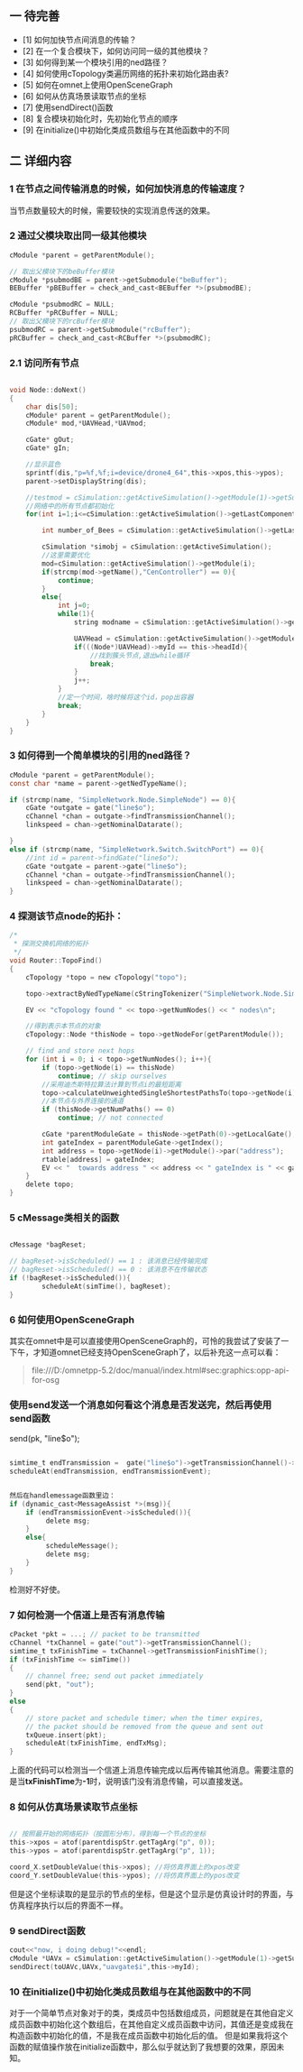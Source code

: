 ## 一 待完善

- [1] 如何加快节点间消息的传输？
- [2] 在一个复合模块下，如何访问同一级的其他模块？
- [3] 如何得到某一个模块引用的ned路径？   
- [4] 如何使用cTopology类遍历网络的拓扑来初始化路由表?
- [5] 如何在omnet上使用OpenSceneGraph
- [6] 如何从仿真场景读取节点的坐标
- [7] 使用sendDirect()函数
- [8] 复合模块初始化时，先初始化节点的顺序
- [9] 在initialize()中初始化类成员数组与在其他函数中的不同


## 二 详细内容

### 1 在节点之间传输消息的时候，如何加快消息的传输速度？
当节点数量较大的时候，需要较快的实现消息传送的效果。



### 2 通过父模块取出同一级其他模块

```c
cModule *parent = getParentModule();

// 取出父模块下的beBuffer模块
cModule *psubmodBE = parent->getSubmodule("beBuffer");
BEBuffer *pBEBuffer = check_and_cast<BEBuffer *>(psubmodBE);

cModule *psubmodRC = NULL;
RCBuffer *pRCBuffer = NULL;
// 取出父模块下的rcBuffer模块
psubmodRC = parent->getSubmodule("rcBuffer");
pRCBuffer = check_and_cast<RCBuffer *>(psubmodRC);

```

### 2.1 访问所有节点

```c

void Node::doNext()
{
    char dis[50];
    cModule* parent = getParentModule();
    cModule* mod,*UAVHead,*UAVmod;

    cGate* gOut;
    cGate* gIn;

    //显示蓝色
    sprintf(dis,"p=%f,%f;i=device/drone4_64",this->xpos,this->ypos);
    parent->setDisplayString(dis);

    //testmod = cSimulation::getActiveSimulation()->getModule(1)->getSubmodule("UAVA",j)->getSubmodule("WirelessMod");
    //网络中的所有节点都初始化
    for(int i=1;i<=cSimulation::getActiveSimulation()->getLastComponentId();i++){

        int number_of_Bees = cSimulation::getActiveSimulation()->getLastComponentId();

        cSimulation *simobj = cSimulation::getActiveSimulation();
        //这里需要优化
        mod=cSimulation::getActiveSimulation()->getModule(i);
        if(strcmp(mod->getName(),"CenController") == 0){
            continue;
        }
        else{
            int j=0;
            while(1){
                string modname = cSimulation::getActiveSimulation()->getModule(i)->getName();

                UAVHead = cSimulation::getActiveSimulation()->getModule(i)->getSubmodule(this->clustername.c_str(),j)->getSubmodule("WirelessMod");
                if(((Node*)UAVHead)->myId == this->headId){
                    //找到簇头节点,退出while循环
                    break;
                }
                j++;
            }
            //定一个时间，啥时候将这个id，pop出容器
            break;
        }
    }
}

```



### 3 如何得到一个简单模块的引用的ned路径？

```c
cModule *parent = getParentModule();
const char *name = parent->getNedTypeName();

if (strcmp(name, "SimpleNetwork.Node.SimpleNode") == 0){
    cGate *outgate = gate("line$o");
    cChannel *chan = outgate->findTransmissionChannel();
    linkspeed = chan->getNominalDatarate();

}
else if (strcmp(name, "SimpleNetwork.Switch.SwitchPort") == 0){
    //int id = parent->findGate("line$o");
    cGate *outgate = parent->gate("line$o");
    cChannel *chan = outgate->findTransmissionChannel();
    linkspeed = chan->getNominalDatarate();
}


```

### 4 探测该节点node的拓扑：
```c
/*
 * 探测交换机网络的拓扑
 */
void Router::TopoFind()
{
    cTopology *topo = new cTopology("topo");

    topo->extractByNedTypeName(cStringTokenizer("SimpleNetwork.Node.SimpleNode SimpleNetwork.Switch.SimpleSwitch").asVector());

    EV << "cTopology found " << topo->getNumNodes() << " nodes\n";

    //得到表示本节点的对象
    cTopology::Node *thisNode = topo->getNodeFor(getParentModule());

    // find and store next hops
    for (int i = 0; i < topo->getNumNodes(); i++){
        if (topo->getNode(i) == thisNode)
            continue; // skip ourselves
        //采用迪杰斯特拉算法计算到节点i的最短距离
        topo->calculateUnweightedSingleShortestPathsTo(topo->getNode(i));
        //本节点与外界连接的通道
        if (thisNode->getNumPaths() == 0)
            continue; // not connected

        cGate *parentModuleGate = thisNode->getPath(0)->getLocalGate();
        int gateIndex = parentModuleGate->getIndex();
        int address = topo->getNode(i)->getModule()->par("address");
        rtable[address] = gateIndex;
        EV << "  towards address " << address << " gateIndex is " << gateIndex  << endl;
    }
    delete topo;
}

```
### 5 cMessage类相关的函数

```c

cMessage *bagReset;

// bagReset->isScheduled() == 1 : 该消息已经传输完成
// bagReset->isScheduled() == 0 : 该消息不在传输状态
if (!bagReset->isScheduled()){
        scheduleAt(simTime(), bagReset);
}

```

### 6 如何使用OpenSceneGraph
其实在omnet中是可以直接使用OpenSceneGraph的，可怜的我尝试了安装了一下午，才知道omnet已经支持OpenSceneGraph了，以后补充这一点可以看：

>file:///D:/omnetpp-5.2/doc/manual/index.html#sec:graphics:opp-api-for-osg


### 使用send发送一个消息如何看这个消息是否发送完，然后再使用send函数

send(pk, "line$o");

```c

simtime_t endTransmission =  gate("line$o")->getTransmissionChannel()->getTransmissionFinishTime()+ETHERNETFRAMEGAP;
scheduleAt(endTransmission, endTransmissionEvent);


然后在handlemessage函数里边：
if (dynamic_cast<MessageAssist *>(msg)){
    if (endTransmissionEvent->isScheduled()){
         delete msg;
    }
    else{
         scheduleMessage();
         delete msg;
    }
}

```
检测好不好使。      



### 7 如何检测一个信道上是否有消息传输

```c
cPacket *pkt = ...; // packet to be transmitted
cChannel *txChannel = gate("out")->getTransmissionChannel();
simtime_t txFinishTime = txChannel->getTransmissionFinishTime();
if (txFinishTime <= simTime())
{
    // channel free; send out packet immediately
    send(pkt, "out");
}
else
{
    // store packet and schedule timer; when the timer expires,
    // the packet should be removed from the queue and sent out
    txQueue.insert(pkt);
    scheduleAt(txFinishTime, endTxMsg);
}

```
上面的代码可以检测当一个信道上消息传输完成以后再传输其他消息。需要注意的是当<b>txFinishTime</b>为<b>-1</b>时，说明该门没有消息传输，可以直接发送。

### 8 如何从仿真场景读取节点坐标

```c

// 按照最开始的网络拓扑（按圆形分布），得到每一个节点的坐标
this->xpos = atof(parentdispStr.getTagArg("p", 0));
this->ypos = atof(parentdispStr.getTagArg("p", 1));

coord_X.setDoubleValue(this->xpos); //将仿真界面上的xpos改变
coord_Y.setDoubleValue(this->ypos); //将仿真界面上的ypos改变

```
但是这个坐标读取的是显示的节点的坐标，但是这个显示是仿真设计时的界面，与仿真程序执行以后的界面不一样。


### 9 sendDirect函数
```c
cout<<"now, i doing debug!"<<endl;
cModule *UAVx = cSimulation::getActiveSimulation()->getModule(1)->getSubmodule(this->clustername.c_str(),idtoindex[toUAVc->getUavAddr(i)]);//->getSubmodule("WirelessMod");
sendDirect(toUAVc,UAVx,"uavgate$i",this->myId);

```

### 10 在initialize()中初始化类成员数组与在其他函数中的不同
对于一个简单节点对象对于的类，类成员中包括数组成员，问题就是在其他自定义成员函数中初始化这个数组后，在其他自定义成员函数中访问，其值还是变成我在构造函数中初始化的值，不是我在成员函数中初始化后的值。
但是如果我将这个函数的赋值操作放在initialize函数中，那么似乎就达到了我想要的效果，原因未知。
